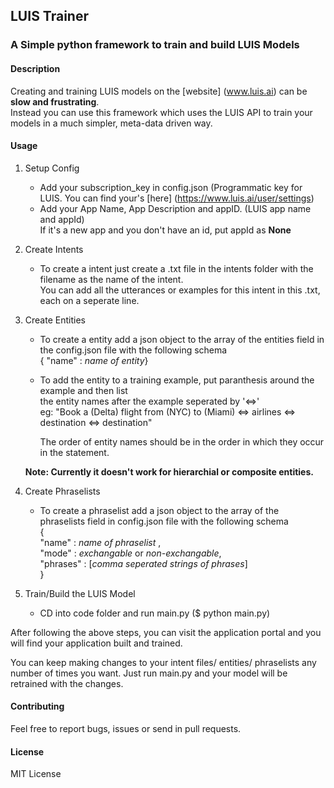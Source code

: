 ## LUIS Trainer

### A Simple python framework to train and build LUIS Models

#### Description
Creating and training LUIS models on the [website] (www.luis.ai) can be **slow and frustrating**.   
Instead you can use this framework which uses the LUIS API to train your models in a much simpler, meta-data driven way.

#### Usage
1. Setup Config
   * Add your subscription_key in config.json (Programmatic key for LUIS. You can find your's [here] (https://www.luis.ai/user/settings)
   * Add your App Name, App Description and appID. (LUIS app name and appId)  
     If it's a new app and you don't have an id, put appId as **None**

2. Create Intents
   * To create a intent just create a .txt file in the intents folder with the filename as the name of the intent.  
     You can add all the utterances or examples for this intent in this .txt, each on a seperate line.

3. Create Entities
   * To create a entity add a json object to the array of the entities field in the config.json file
     with the following schema  
     { "name" : _name of entity_}
   * To add the entity to a training example, put paranthesis around the example and then list   
     the entity names after the example seperated by '<=>'  
     eg: "Book a (Delta) flight from (NYC) to (Miami) <=> airlines <=> destination <=> destination"
         
        The order of entity names should be in the order in which they occur in the statement.
   
    **Note: Currently it doesn't work for hierarchial or composite entities.**

4. Create Phraselists
    * To create a phraselist add a json object to the array of the phraselists field in config.json file
      with the following schema  
      {   
          "name" : _name of phraselist_ ,  
          "mode" : _exchangable_ or _non-exchangable_,  
          "phrases" : [_comma seperated strings of phrases_]  
      }
  
5. Train/Build the LUIS Model
    * CD into code folder and run main.py ($ python main.py)
    
  After following the above steps, you can visit the application portal and you will find your application built and trained.
  
  You can keep making changes to your intent files/ entities/ phraselists any number of times you want. Just run main.py and your 
  model will be retrained with the changes.
  
#### Contributing
Feel free to report bugs, issues or send in pull requests.

#### License
MIT License
 
